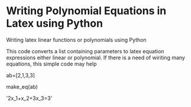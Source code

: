 # Writing Polynomial Equations in Latex using Python
Writing latex linear functions or polynomials using Python

This code converts a list containing parameters to latex equation expressions
either linear or polynomial.
If there is a need of wiriting many equations, this simple code may help

ab=[2,1,3,3]

make_eq(ab)

'2x_1+x_2+3x_3=3'
